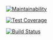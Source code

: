 [![Maintainability](https://api.codeclimate.com/v1/badges/ba727b4620f163d75b18/maintainability)](https://codeclimate.com/github/johnconan/backend-project-lvl1/maintainability)

[![Test Coverage](https://api.codeclimate.com/v1/badges/ba727b4620f163d75b18/test_coverage)](https://codeclimate.com/github/johnconan/backend-project-lvl1/test_coverage)

[![Build Status](https://travis-ci.org/johnconan/backend-project-lvl1.svg?branch=master)](https://travis-ci.org/johnconan/backend-project-lvl1)